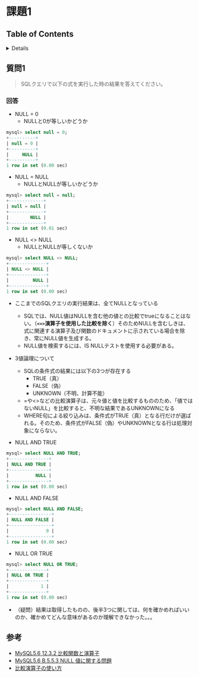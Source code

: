 # 課題1

## Table of Contents
<!-- START doctoc generated TOC please keep comment here to allow auto update -->
<!-- DON'T EDIT THIS SECTION, INSTEAD RE-RUN doctoc TO UPDATE -->
<details>
<summary>Details</summary>

- [質問1](#%E8%B3%AA%E5%95%8F1)
  - [回答](#%E5%9B%9E%E7%AD%94)
- [参考](#%E5%8F%82%E8%80%83)

</details>
<!-- END doctoc generated TOC please keep comment here to allow auto update -->

## 質問1

> SQLクエリで以下の式を実行した時の結果を答えてください。

### 回答

- NULL = 0
  - NULLと0が等しいかどうか

```sql
mysql> select null = 0;
+----------+
| null = 0 |
+----------+
|     NULL |
+----------+
1 row in set (0.00 sec)
```

- NULL = NULL
  - NULLとNULLが等しいかどうか

```sql
mysql> select null = null;
+-------------+
| null = null |
+-------------+
|        NULL |
+-------------+
1 row in set (0.01 sec)
```

- NULL <> NULL
  - NULLとNULLが等しくないか

```sql
mysql> select NULL <> NULL;
+--------------+
| NULL <> NULL |
+--------------+
|         NULL |
+--------------+
1 row in set (0.00 sec)
```

- ここまでのSQLクエリの実行結果は、全てNULLとなっている
  - SQLでは、NULL値はNULLを含む他の値との比較でtrueになることはない。（**`<=>`演算子を使用した比較を除く**）そのためNULLを含むしきは、式に関連する演算子及び関数のドキュメントに示されている場合を除き、常にNULL値を生成する。
  - NULL値を検索するには、IS NULLテストを使用する必要がある。

- 3値論理について
  - SQLの条件式の結果には以下の3つが存在する
    - TRUE（真）
    - FALSE（偽）
    - UNKNOWN（不明、計算不能）
  - =や<>などの比較演算子は、元々値と値を比較するもののため、「値ではないNULL」を比較すると、不明な結果であるUNKNOWNになる
  - WHERE句による絞り込みは、条件式がTRUE（真）となる行だけが選ばれる。そのため、条件式がFALSE（偽）やUNKNOWNとなる行は処理対象にならない。

- NULL AND TRUE

```sql
mysql> select NULL AND TRUE;
+---------------+
| NULL AND TRUE |
+---------------+
|          NULL |
+---------------+
1 row in set (0.00 sec)
```

- NULL AND FALSE

```sql
mysql> select NULL AND FALSE;
+----------------+
| NULL AND FALSE |
+----------------+
|              0 |
+----------------+
1 row in set (0.00 sec)
```

- NULL OR TRUE

```sql
mysql> select NULL OR TRUE;
+--------------+
| NULL OR TRUE |
+--------------+
|            1 |
+--------------+
1 row in set (0.00 sec)
```

- （疑問）結果は取得したものの、後半3つに関しては、何を確かめればいいのか、確かめてどんな意味があるのか理解できなかった。。。

## 参考

- [MySQL5.6 12.3.2 比較関数と演算子](https://dev.mysql.com/doc/refman/5.6/ja/comparison-operators.html)
- [MySQL5.6 B.5.5.3 NULL 値に関する問題](https://dev.mysql.com/doc/refman/5.6/ja/problems-with-null.html)
- [比較演算子の使い方](https://www.dbonline.jp/mysql/ini/index7.html)